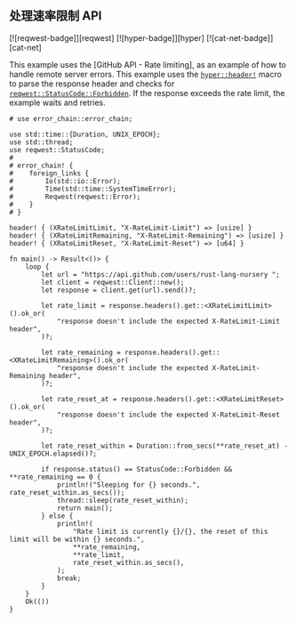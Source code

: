 ## 处理速率限制 API

[![reqwest-badge]][reqwest] [![hyper-badge]][hyper] [![cat-net-badge]][cat-net]

This example uses the [GitHub API - Rate limiting], as an example of how to
handle remote server errors.  This example uses the [`hyper::header!`] macro
to parse the response header and checks for [`reqwest::StatusCode::Forbidden`].
If the response exceeds the rate limit, the example waits and retries.

```rust,edition2018,no_run
# use error_chain::error_chain;

use std::time::{Duration, UNIX_EPOCH};
use std::thread;
use reqwest::StatusCode;
#
# error_chain! {
#    foreign_links {
#        Io(std::io::Error);
#        Time(std::time::SystemTimeError);
#        Reqwest(reqwest::Error);
#    }
# }

header! { (XRateLimitLimit, "X-RateLimit-Limit") => [usize] }
header! { (XRateLimitRemaining, "X-RateLimit-Remaining") => [usize] }
header! { (XRateLimitReset, "X-RateLimit-Reset") => [u64] }

fn main() -> Result<()> {
    loop {
        let url = "https://api.github.com/users/rust-lang-nursery ";
        let client = reqwest::Client::new();
        let response = client.get(url).send()?;

        let rate_limit = response.headers().get::<XRateLimitLimit>().ok_or(
            "response doesn't include the expected X-RateLimit-Limit header",
        )?;

        let rate_remaining = response.headers().get::<XRateLimitRemaining>().ok_or(
            "response doesn't include the expected X-RateLimit-Remaining header",
        )?;

        let rate_reset_at = response.headers().get::<XRateLimitReset>().ok_or(
            "response doesn't include the expected X-RateLimit-Reset header",
        )?;

        let rate_reset_within = Duration::from_secs(**rate_reset_at) - UNIX_EPOCH.elapsed()?;

        if response.status() == StatusCode::Forbidden && **rate_remaining == 0 {
            println!("Sleeping for {} seconds.", rate_reset_within.as_secs());
            thread::sleep(rate_reset_within);
            return main();
        } else {
            println!(
                "Rate limit is currently {}/{}, the reset of this limit will be within {} seconds.",
                **rate_remaining,
                **rate_limit,
                rate_reset_within.as_secs(),
            );
            break;
        }
    }
    Ok(())
}
```

[`hyper::header!`]: https://doc.servo.org/hyper/header/index.html#defining-custom-headers
[`reqwest::StatusCode::Forbidden`]: https://docs.rs/reqwest/*/reqwest/struct.StatusCode.html#associatedconstant.FORBIDDEN
